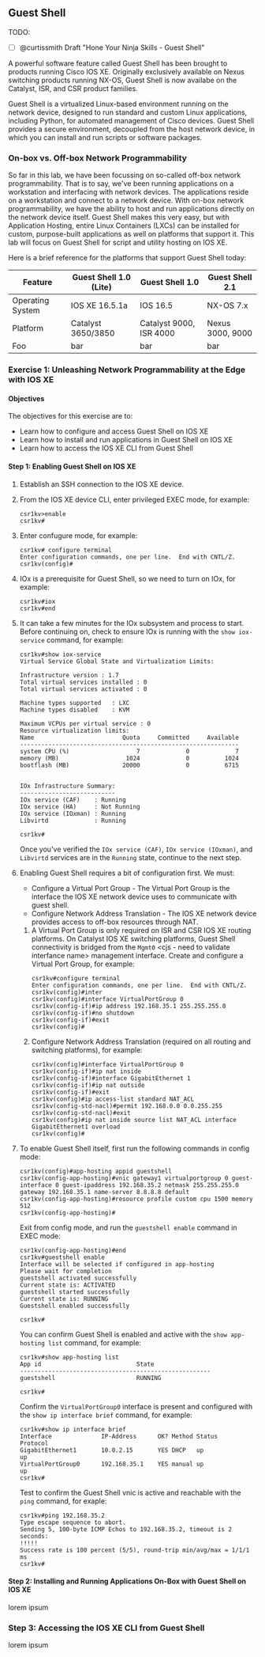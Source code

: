 ## Guest Shell

TODO:

- [ ] @curtissmith Draft "Hone Your Ninja Skills - Guest Shell"

A powerful software feature called Guest Shell has been brought to products running Cisco IOS XE.  Originally 
exclusively available on Nexus switching products running NX-OS, Guest Shell is now availabe on the Catalyst, ISR, 
and CSR product families.

Guest Shell is a virtualized Linux-based environment running on the network device, designed to run standard and custom 
Linux applications, including Python, for automated management of Cisco devices.  Guest Shell provides a secure 
environment, decoupled from the host network device, in which you can install and run scripts or software packages.

### On-box vs. Off-box Network Programmability

So far in this lab, we have been focussing on so-called off-box network programmability.  That is to say, we've been 
running applications on a workstation and interfacing with network devices.  The applications reside on a workstation
and connect to a network device.  With on-box network programmability, we have the ability to host and run 
applications directly on the network device itself.  Guest Shell makes this very easy, but with Application Hosting, 
entire Linux Containers (LXCs) can be installed for custom, purpose-built applications as well on platforms that 
support it.  This lab will focus on Guest Shell for script and utility hosting on IOS XE.

Here is a brief reference for the platforms that support Guest Shell today:

| Feature | Guest Shell 1.0 (Lite) | Guest Shell 1.0 | Guest Shell 2.1 |
| --- | --- | --- | --- |
| Operating System | IOS XE 16.5.1a | IOS 16.5 | NX-OS 7.x |
| Platform | Catalyst 3650/3850 | Catalyst 9000, ISR 4000 | Nexus 3000, 9000 |
| Foo | bar | bar | bar |

### Exercise 1: Unleashing Network Programmability at the Edge with IOS XE

#### Objectives

The objectives for this exercise are to:

* Learn how to configure and access Guest Shell on IOS XE
* Learn how to install and run applications in Guest Shell on IOS XE
* Learn how to access the IOS XE CLI from Guest Shell 

#### Step 1: Enabling Guest Shell on IOS XE

1. Establish an SSH connection to the IOS XE device.
2. From the IOS XE device CLI, enter privileged EXEC mode, for example:
    ```
    csr1kv>enable
    csr1kv#
    ```
3. Enter confugure mode, for example:
    ```
    csr1kv# configure terminal
    Enter configuration commands, one per line.  End with CNTL/Z.
    csr1kv(config)#
    ```
4. IOx is a prerequisite for Guest Shell, so we need to turn on IOx, for example:
    ```
    csr1kv#iox
    csr1kv#end
    ```
 5. It can take a few minutes for the IOx subsystem and process to start.  Before continuing on, check to ensure 
 IOx is running with the `show iox-service` command, for example:
    ```
    csr1kv#show iox-service 
    Virtual Service Global State and Virtualization Limits:
    
    Infrastructure version : 1.7
    Total virtual services installed : 0
    Total virtual services activated : 0
    
    Machine types supported   : LXC
    Machine types disabled    : KVM
    
    Maximum VCPUs per virtual service : 0
    Resource virtualization limits:
    Name                         Quota     Committed     Available  
    --------------------------------------------------------------
    system CPU (%)                   7             0             7  
    memory (MB)                   1024             0          1024  
    bootflash (MB)               20000             0          6715  
    
    
    IOx Infrastructure Summary:
    ---------------------------
    IOx service (CAF)    : Running 
    IOx service (HA)     : Not Running 
    IOx service (IOxman) : Running 
    Libvirtd             : Running 
    
    csr1kv#

    ```
    
    Once you've verified the `IOx service (CAF)`, `IOx service (IOxman)`, and `Libvirtd` services are in the 
    `Running` state, continue to the next step.
6. Enabling Guest Shell requires a bit of configuration first.  We must:
    * Configure a Virtual Port Group - The Virtual Port Group is the interface the IOS XE network device uses to 
        communicate with guest shell.
    * Configure Network Address Translation - The IOS XE network device provides access to off-box resources through 
        NAT.
    1. A Virtual Port Group is only required on ISR and CSR IOS XE routing platforms.  On Catalyst IOS XE switching 
    platforms, Guest Shell connectivity is bridged from the `Mgmt0` <cjs - need to validate interfance name> management 
    interface.  Create and configure a Virtual Port Group, for example:
        ```
        csr1kv#configure terminal 
        Enter configuration commands, one per line.  End with CNTL/Z.
        csr1kv(config)#inter
        csr1kv(config)#interface VirtualPortGroup 0
        csr1kv(config-if)#ip address 192.168.35.1 255.255.255.0
        csr1kv(config-if)#no shutdown 
        csr1kv(config-if)#exit
        csr1kv(config)#

        ```
    2. Configure Network Address Translation (required on all routing and switching platforms), for example:
        ```
        csr1kv(config)#interface VirtualPortGroup 0
        csr1kv(config-if)#ip nat inside
        csr1kv(config-if)#interface GigabitEthernet 1
        csr1kv(config-if)#ip nat outside
        csr1kv(config-if)#exit
        csr1kv(config)#ip access-list standard NAT_ACL
        csr1kv(config-std-nacl)#permit 192.168.0.0 0.0.255.255
        csr1kv(config-std-nacl)#exit
        csr1kv(config)#ip nat inside source list NAT_ACL interface GigabitEthernet1 overload
        csr1kv(config)#
        ```
7.  To enable Guest Shell itself, first run the following commands in config mode:
    ```
    csr1kv(config)#app-hosting appid guestshell
    csr1kv(config-app-hosting)#vnic gateway1 virtualportgroup 0 guest-interface 0 guest-ipaddress 192.168.35.2 netmask 255.255.255.0 gateway 192.168.35.1 name-server 8.8.8.8 default
    csr1kv(config-app-hosting)#resource profile custom cpu 1500 memory 512
    csr1kv(config-app-hosting)#
    ```
    
    Exit from config mode, and run the `guestshell enable` command in EXEC mode:
    
    ```
    csr1kv(config-app-hosting)#end
    csr1kv#guestshell enable
    Interface will be selected if configured in app-hosting
    Please wait for completion
    guestshell activated successfully
    Current state is: ACTIVATED
    guestshell started successfully
    Current state is: RUNNING
    Guestshell enabled successfully
    
    csr1kv#
    ```
    
    You can confirm Guest Shell is enabled and active with the `show app-hosting list` command, for example:
    
    ```
    csr1kv#show app-hosting list
    App id                           State
    ------------------------------------------------------
    guestshell                       RUNNING
    
    csr1kv#
    ```
    
    Confirm the `VirtualPortGroup0` interface is present and configured with the `show ip interface brief` command, for 
    example:
    
    ``` 
    csr1kv#show ip interface brief
    Interface              IP-Address      OK? Method Status                Protocol
    GigabitEthernet1       10.0.2.15       YES DHCP   up                    up      
    VirtualPortGroup0      192.168.35.1    YES manual up                    up      
    csr1kv#
    ```
    
    Test to confirm the Guest Shell vnic is active and reachable with the `ping` command, for exaple:
    
    ```
    csr1kv#ping 192.168.35.2
    Type escape sequence to abort.
    Sending 5, 100-byte ICMP Echos to 192.168.35.2, timeout is 2 seconds:
    !!!!!
    Success rate is 100 percent (5/5), round-trip min/avg/max = 1/1/1 ms
    csr1kv#
    ```

#### Step 2: Installing and Running Applications On-Box with Guest Shell on IOS XE

lorem ipsum

### Step 3: Accessing the IOS XE CLI from Guest Shell

lorem ipsum
